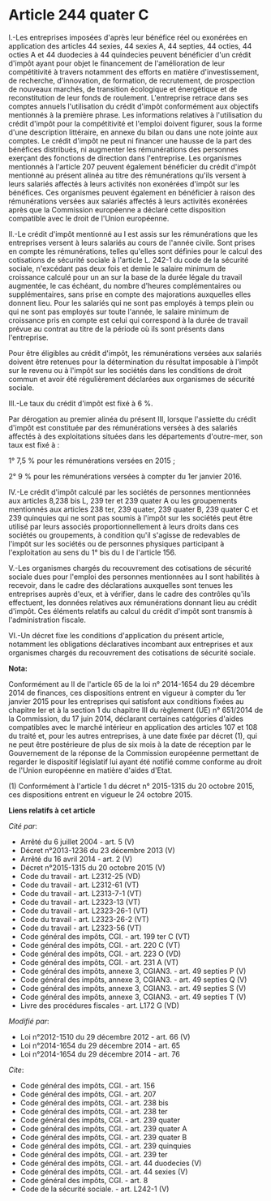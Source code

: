 # Article 244 quater C

I.-Les entreprises imposées d'après leur bénéfice réel ou exonérées en application des articles 44 sexies, 44 sexies A, 44
septies, 44 octies, 44 octies A et 44 duodecies à 44 quindecies peuvent bénéficier d'un crédit d'impôt ayant pour objet le
financement de l'amélioration de leur compétitivité à travers notamment des efforts en matière d'investissement, de
recherche, d'innovation, de formation, de recrutement, de prospection de nouveaux marchés, de transition écologique et
énergétique et de reconstitution de leur fonds de roulement. L'entreprise retrace dans ses comptes annuels l'utilisation du
crédit d'impôt conformément aux objectifs mentionnés à la première phrase. Les informations relatives à l'utilisation du
crédit d'impôt pour la compétitivité et l'emploi doivent figurer, sous la forme d'une description littéraire, en annexe du
bilan ou dans une note jointe aux comptes. Le crédit d'impôt ne peut ni financer une hausse de la part des bénéfices
distribués, ni augmenter les rémunérations des personnes exerçant des fonctions de direction dans l'entreprise. Les
organismes mentionnés à l'article 207 peuvent également bénéficier du crédit d'impôt mentionné au présent alinéa au titre des
rémunérations qu'ils versent à leurs salariés affectés à leurs activités non exonérées d'impôt sur les bénéfices. Ces
organismes peuvent également en bénéficier à raison des rémunérations versées aux salariés affectés à leurs activités
exonérées après que la Commission européenne a déclaré cette disposition compatible avec le droit de l'Union européenne. 

II.-Le crédit d'impôt mentionné au I est assis sur les rémunérations que les entreprises versent à leurs salariés au cours de
l'année civile. Sont prises en compte les rémunérations, telles qu'elles sont définies pour le calcul des cotisations de
sécurité sociale à l'article L. 242-1 du code de la sécurité sociale, n'excédant pas deux fois et demie le salaire minimum de
croissance calculé pour un an sur la base de la durée légale du travail augmentée, le cas échéant, du nombre d'heures
complémentaires ou supplémentaires, sans prise en compte des majorations auxquelles elles donnent lieu. Pour les salariés qui
ne sont pas employés à temps plein ou qui ne sont pas employés sur toute l'année, le salaire minimum de croissance pris en
compte est celui qui correspond à la durée de travail prévue au contrat au titre de la période où ils sont présents dans
l'entreprise. 

Pour être éligibles au crédit d'impôt, les rémunérations versées aux salariés doivent être retenues pour la détermination du
résultat imposable à l'impôt sur le revenu ou à l'impôt sur les sociétés dans les conditions de droit commun et avoir été
régulièrement déclarées aux organismes de sécurité sociale. 

III.-Le taux du crédit d'impôt est fixé à 6 %. 

Par dérogation au premier alinéa du présent III, lorsque l'assiette du crédit d'impôt est constituée par des rémunérations
versées à des salariés affectés à des exploitations situées dans les départements d'outre-mer, son taux est fixé à : 

1° 7,5 % pour les rémunérations versées en 2015 ; 

2° 9 % pour les rémunérations versées à compter du 1er janvier 2016. 

IV.-Le crédit d'impôt calculé par les sociétés de personnes mentionnées aux articles 8,238 bis 
L, 239 ter et 239 quater A ou les groupements mentionnés aux articles 238 ter, 239 quater, 239 quater B, 239 quater C et 239
quinquies qui ne sont pas soumis à l'impôt sur les sociétés peut être utilisé par leurs associés proportionnellement à leurs
droits dans ces sociétés ou groupements, à condition qu'il s'agisse de redevables de l'impôt sur les sociétés ou de personnes
physiques participant à l'exploitation au sens du 1° bis du I de l'article 156. 

V.-Les organismes chargés du recouvrement des cotisations de sécurité sociale dues pour l'emploi des personnes mentionnées au
I sont habilités à recevoir, dans le cadre des déclarations auxquelles sont tenues les entreprises auprès d'eux, et à
vérifier, dans le cadre des contrôles qu'ils effectuent, les données relatives aux rémunérations donnant lieu au crédit
d'impôt. Ces éléments relatifs au calcul du crédit d'impôt sont transmis à l'administration fiscale. 

VI.-Un décret fixe les conditions d'application du présent article, notamment les obligations déclaratives incombant aux
entreprises et aux organismes chargés du recouvrement des cotisations de sécurité sociale.

**Nota:**

Conformément au II de l'article 65 de la loi n° 2014-1654 du 29 décembre 2014 de finances, ces dispositions entrent en
vigueur à compter du 1er janvier 2015 pour les entreprises qui satisfont aux conditions fixées au chapitre Ier et à la
section 1 du chapitre III du règlement (UE) n° 651/2014 de la Commission, du 17 juin 2014, déclarant certaines catégories
d'aides compatibles avec le marché intérieur en application des articles 107 et 108 du traité et, pour les autres
entreprises, à une date fixée par décret (1), qui ne peut être postérieure de plus de six mois à la date de réception par le
Gouvernement de la réponse de la Commission européenne permettant de regarder le dispositif législatif lui ayant été notifié
comme conforme au droit de l'Union européenne en matière d'aides d'Etat.

(1) Conformément à l'article 1 du décret n° 2015-1315 du 20 octobre 2015, ces dispositions entrent en vigueur le 24 octobre
2015.

**Liens relatifs à cet article**

_Cité par_:

  - Arrêté du 6 juillet 2004 - art. 5 (V)
  - Décret n°2013-1236 du 23 décembre 2013 (V)
  - Arrêté du 16 avril 2014 - art. 2 (V)
  - Décret n°2015-1315 du 20 octobre 2015 (V)
  - Code du travail - art. L2312-25 (VD)
  - Code du travail - art. L2312-61 (VT)
  - Code du travail - art. L2313-7-1 (VT)
  - Code du travail - art. L2323-13 (VT)
  - Code du travail - art. L2323-26-1 (VT)
  - Code du travail - art. L2323-26-2 (VT)
  - Code du travail - art. L2323-56 (VT)
  - Code général des impôts, CGI. - art. 199 ter C (VT)
  - Code général des impôts, CGI. - art. 220 C (VT)
  - Code général des impôts, CGI. - art. 223 O (VD)
  - Code général des impôts, CGI. - art. 231 A (VT)
  - Code général des impôts, annexe 3, CGIAN3. - art. 49 septies P (V)
  - Code général des impôts, annexe 3, CGIAN3. - art. 49 septies Q (V)
  - Code général des impôts, annexe 3, CGIAN3. - art. 49 septies S (V)
  - Code général des impôts, annexe 3, CGIAN3. - art. 49 septies T (V)
  - Livre des procédures fiscales - art. L172 G (VD)

_Modifié par_:

  - Loi n°2012-1510 du 29 décembre 2012 - art. 66 (V)
  - Loi n°2014-1654 du 29 décembre 2014 - art. 65
  - Loi n°2014-1654 du 29 décembre 2014 - art. 76

_Cite_:

  - Code général des impôts, CGI. - art. 156
  - Code général des impôts, CGI. - art. 207
  - Code général des impôts, CGI. - art. 238 bis
  - Code général des impôts, CGI. - art. 238 ter
  - Code général des impôts, CGI. - art. 239 quater
  - Code général des impôts, CGI. - art. 239 quater A
  - Code général des impôts, CGI. - art. 239 quater B
  - Code général des impôts, CGI. - art. 239 quinquies
  - Code général des impôts, CGI. - art. 239 ter
  - Code général des impôts, CGI. - art. 44 duodecies (V)
  - Code général des impôts, CGI. - art. 44 sexies (V)
  - Code général des impôts, CGI. - art. 8
  - Code de la sécurité sociale. - art. L242-1 (V)
